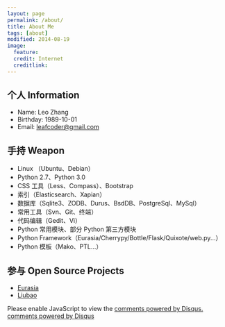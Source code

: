```yaml
---
layout: page
permalink: /about/
title: About Me
tags: [about]
modified: 2014-08-19
image:
  feature:
  credit: Internet
  creditlink:
---
```


个人 Information
-----------------------------------
* Name: Leo Zhang
* Birthday: 1989-10-01
* Email: leafcoder@gmail.com

手持 Weapon
--------------
* Linux （Ubuntu、Debian）
* Python 2.7、Python 3.0
* CSS 工具（Less、Compass）、Bootstrap
* 索引（Elasticsearch、Xapian）
* 数据库（Sqlite3、ZODB、Durus、BsdDB、PostgreSql、MySql）
* 常用工具（Svn、Git、终端）
* 代码编辑（Gedit、Vi）
* Python 常用模块、部分 Python 第三方模块
* Python Framework（Eurasia/Cherrypy/Bottle/Flask/Quixote/web.py...）
* Python 模板（Mako、PTL...）

参与 Open Source Projects
-------------------------------
* [Eurasia](http://code.google.com/p/eurasia)
* [Liubao](http://code.google.com/p/liubao)

<div id="disqus_thread"></div><!-- /#disqus_thread -->
<!-- / disqus 评论 -->
<script type="text/javascript">
    /* * * CONFIGURATION VARIABLES: EDIT BEFORE PASTING INTO YOUR WEBPAGE * * */
    var disqus_shortname = 'leafcoder'; // required: replace example with your forum shortname

    /* * * DON'T EDIT BELOW THIS LINE * * */
    (function() {
        var dsq = document.createElement('script'); dsq.type = 'text/javascript'; dsq.async = true;
        dsq.src = '//' + disqus_shortname + '.disqus.com/embed.js';
        (document.getElementsByTagName('head')[0] || document.getElementsByTagName('body')[0]).appendChild(dsq);
    })();
</script>
<noscript>Please enable JavaScript to view the <a href="http://disqus.com/?ref_noscript">comments powered by Disqus.</a></noscript>
<a href="http://disqus.com" class="dsq-brlink">comments powered by <span class="logo-disqus">Disqus</span></a>
<!-- disqus 评论 / -->
